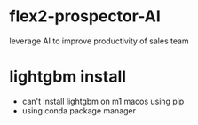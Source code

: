 # flex2-prospector-AI
leverage AI to improve productivity of sales team

# lightgbm install
- can't install lightgbm on m1 macos using pip
- using conda package manager